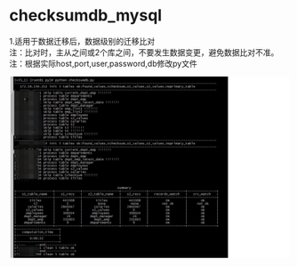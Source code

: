 # checksumdb_mysql

1.适用于数据迁移后，数据级别的迁移比对  
注：比对时，主从之间或2个库之间，不要发生数据变更，避免数据比对不准。   
注：根据实际host,port,user,password,db修改py文件

![image](images/checkdb.jpg)
